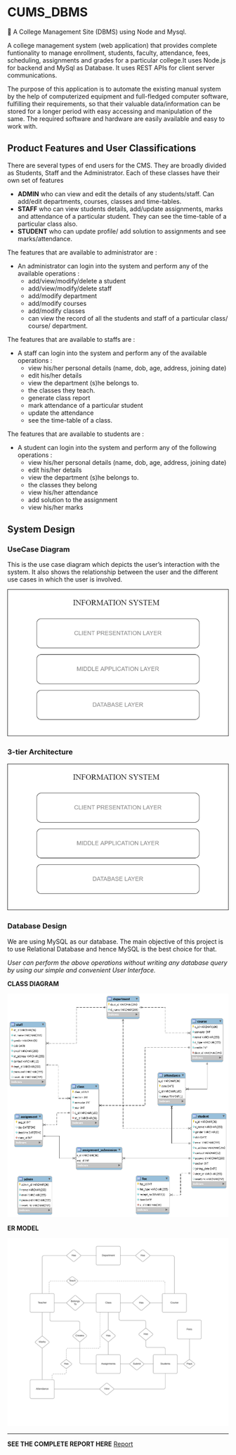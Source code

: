 # CUMS_DBMS
🏰 A College Management Site (DBMS) using Node and Mysql.

A college management system (web application) that provides complete funtionality to manage enrollment, students, faculty, attendance, fees, scheduling,
assignments and grades for a particular college.It uses Node.js for backend and MySql as Database. It uses REST APIs for client server communications.

The purpose of this application is to automate the existing manual system by the help of computerized equipment and full-fledged computer software, fulfilling their requirements, so that their valuable data/information can be stored for a longer period with easy accessing and manipulation of the same. The required software and hardware are easily available and easy to work with.


## Product Features and User Classifications

There are several types of end users for the CMS. They are broadly divided as Students, Staff and the Administrator. Each of these classes have their own set of features

- **ADMIN** who can view and edit the details of any students/staff. Can add/edit departments, courses, classes and time-tables.
- **STAFF** who can view students details, add/update assignments, marks and attendance of a particular student.   They can see the time-table of a particular class also.
- **STUDENT** who can update profile/ add solution to assignments and see marks/attendance.


The features that are available to administrator are :

* An administrator can login into the system and perform any of the available operations :
    * add/view/modify/delete a student
    * add/view/modify/delete staff
    * add/modify department
    * add/modify courses
    * add/modify classes
    * can view the record of all the students and staff of a particular class/ course/ department.


The features that are available to staffs are :

* A staff can login into the system and perform any of the available operations :
    * view his/her personal details (name, dob, age, address, joining date)
    * edit his/her details 
    * view the department (s)he belongs to.
    * the classes they teach.
    * generate class report 
    * mark attendance of a particular student
    * update the attendance
    * see the time-table of a class.


The features that are available to students are :

* A student can login into the system and perform any of the following operations :
    * view his/her personal details (name, dob, age, address, joining date)
    * edit his/her details 
    * view the department (s)he belongs to.
    * the classes they belong
    * view his/her attendance
    * add solution to the assignment
    * view his/her marks


## System Design


### UseCase Diagram 

This is the use case diagram which depicts the user’s interaction with the system. It also shows the relationship between the user and the different use cases in which the user is involved.

![docs/usecase.png](docs/usecase.png)


### 3-tier Architecture

![docs/architecture.png](docs/architecture.png)


### Database Design 

We are using MySQL as our database. The main objective of this project is to use Relational Database and hence MySQL is the best choice for that. 

*User can perform the above operations without writing any database query by using our simple and convenient User Interface.*


**CLASS DIAGRAM**

![docs/db_design.png](docs/db_design.png)


**ER MODEL**

![docs/er_model.png](docs/er_model.png)



-------------------------------------------------------------------------------

**SEE THE COMPLETE REPORT HERE** [Report](docs/CMSNSIT_Report)
